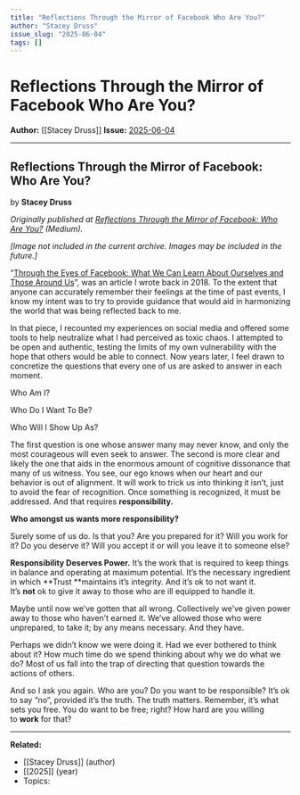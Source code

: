 ```yaml
---
title: "Reflections Through the Mirror of Facebook Who Are You?"
author: "Stacey Druss"
issue_slug: "2025-06-04"
tags: []
---
```


# Reflections Through the Mirror of Facebook Who Are You?

**Author:** [[Stacey Druss]]
**Issue:** [2025-06-04](https://plex.collectivesensecommons.org/2025-06-04/)

---

## Reflections Through the Mirror of Facebook: Who Are You?
by **Stacey Druss**

*Originally published at *[*Reflections Through the Mirror of Facebook: Who Are You?*](https://medium.com/@staceydruss/reflections-through-the-mirror-of-facebook-who-are-you-5a61fa397322)* (Medium).*

*[Image not included in the current archive. Images may be included in the future.]*

“[Through the Eyes of Facebook: What We Can Learn About Ourselves and Those Around Us](https://medium.com/@staceydruss/through-the-eyes-of-facebook-what-we-can-learn-about-ourselves-and-those-around-us-ee42d7a4bf90)”, was an article I wrote back in 2018. To the extent that anyone can accurately remember their feelings at the time of past events, I know my intent was to try to provide guidance that would aid in harmonizing the world that was being reflected back to me.

In that piece, I recounted my experiences on social media and offered some tools to help neutralize what I had perceived as toxic chaos. I attempted to be open and authentic, testing the limits of my own vulnerability with the hope that others would be able to connect. Now years later, I feel drawn to concretize the questions that every one of us are asked to answer in each moment.

Who Am I?

Who Do I Want To Be?

Who Will I Show Up As?

The first question is one whose answer many may never know, and only the most courageous will even seek to answer. The second is more clear and likely the one that aids in the enormous amount of cognitive dissonance that many of us witness. You see, our ego knows when our heart and our behavior is out of alignment. It will work to trick us into thinking it isn’t, just to avoid the fear of recognition. Once something is recognized, it must be addressed. And that requires **responsibility.**

**Who amongst us wants more responsibility?**

Surely some of us do. Is that you? Are you prepared for it? Will you work for it? Do you deserve it? Will you accept it or will you leave it to someone else?

**Responsibility Deserves Power.** It’s the work that is required to keep things in balance and operating at maximum potential. It’s the necessary ingredient in which **Trust **maintains it’s integrity. And it’s ok to not want it. It’s **not** ok to give it away to those who are ill equipped to handle it.

Maybe until now we’ve gotten that all wrong. Collectively we’ve given power away to those who haven’t earned it. We’ve allowed those who were unprepared, to take it; by any means necessary. And they have.

Perhaps we didn’t know we were doing it. Had we ever bothered to think about it? How much time do we spend thinking about why we do what we do? Most of us fall into the trap of directing that question towards the actions of others.

And so I ask you again. Who are you? Do you want to be responsible? It’s ok to say “no”, provided it’s the truth. The truth matters. Remember, it’s what sets you free. You do want to be free; right? How hard are you willing to **work** for that?

---

**Related:**
- [[Stacey Druss]] (author)
- [[2025]] (year)
- Topics: 

